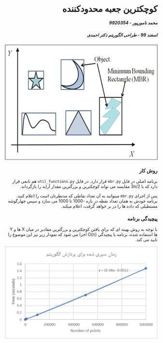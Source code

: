 <div dir="rtl">

# کوچکترین جعبه محدودکننده
##### محمد نامورپور - 9920354
##### اسفند 99 - طراحی الگوریتم دکتر احمدی

<p align="center">
  <img src="https://raw.githubusercontent.com/KNTU-Algorithm-Design-Spring-2021/individual-project-1-HalflingWizard/main/img/MBR.png" />
</p>

### روش کار
برنامه اصلی در فایل `mbr.py` قرار دارد. در فایل `util_functions.py` هم تابعی قرار دارد که با 3n/2 مقایسه می تواند کوچکترین و بزرگترین مقدار آرایه را بازگرداند.

پس از اجرای `mbr.py` میتوانید به آن تعداد نقاطی که مدنظرتان است را اعلام کنید. برنامه خودش به همان تعداد نقطه در بازه -1000 تا 1000 می سازد و سپس چهارگوشه مستطیلی که داده ها را در بر خواهد گرفت، اعلام میکند.

### پیچیدگی برنامه
با توجه به روش بهینه ای که برای یافتن کوچکترین و بزرگترین مقادیر در میان X ها و Y ها استفاده شده، برنامه با پیچیدگی O(n) اجرا می شود که نمودار زیر نیز این موضوع را تایید می کند.

<p align="center">
  <img src="https://raw.githubusercontent.com/KNTU-Algorithm-Design-Spring-2021/individual-project-1-HalflingWizard/main/img/diagram.png" />
</p>

</div>
